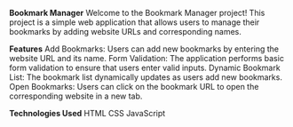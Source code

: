 **Bookmark Manager**
Welcome to the Bookmark Manager project! This project is a simple web application that allows users to manage their bookmarks by adding website URLs and corresponding names.

**Features**
Add Bookmarks: Users can add new bookmarks by entering the website URL and its name.
Form Validation: The application performs basic form validation to ensure that users enter valid inputs.
Dynamic Bookmark List: The bookmark list dynamically updates as users add new bookmarks.
Open Bookmarks: Users can click on the bookmark URL to open the corresponding website in a new tab.

**Technologies Used**
HTML
CSS
JavaScript

